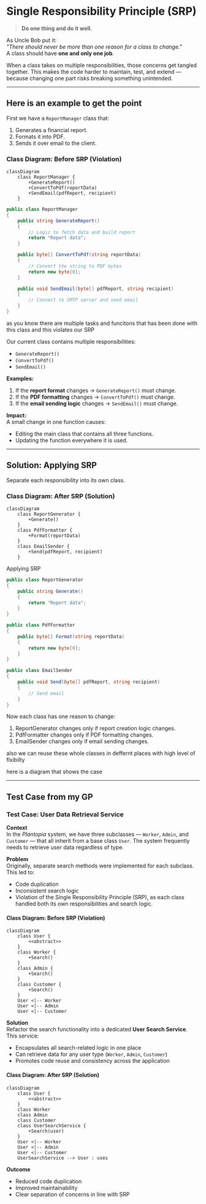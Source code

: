 # Single Responsibility Principle (SRP)

> **Do one thing and do it well.**

As Uncle Bob put it:  
*"There should never be more than one reason for a class to change."*  
A class should have **one and only one job**.

When a class takes on multiple responsibilities, those concerns get tangled together. This makes the code harder to maintain, test, and extend — because changing one part risks breaking something unintended.

---

## Here is an example to get the point 

First we have a `ReportManager` class that:

1. Generates a financial report.
2. Formats it into PDF.
3. Sends it over email to the client.  

### Class Diagram: Before SRP (Violation)

```mermaid
classDiagram
    class ReportManager {
        +GenerateReport()
        +ConvertToPdf(reportData)
        +SendEmail(pdfReport, recipient)
    }
```

```csharp
public class ReportManager
{
    public string GenerateReport()
    {
        // Logic to fetch data and build report
        return "Report data";
    }

    public byte[] ConvertToPdf(string reportData)
    {
        // Convert the string to PDF bytes
        return new byte[0];
    }

    public void SendEmail(byte[] pdfReport, string recipient)
    {
        // Connect to SMTP server and send email
    }
}
```

as you know there are multiple tasks and funcitons that has been done with this class and this violates our SRP 

Our current class contains multiple responsibilities:
- `GenerateReport()`
- `ConvertToPdf()`
- `SendEmail()`

**Examples:**
1. If the **report format** changes → `GenerateReport()` must change.
2. If the **PDF formatting** changes → `ConvertToPdf()` must change.
3. If the **email sending logic** changes → `SendEmail()` must change.

**Impact:**  
A small change in one function causes:
- Editing the main class that contains all three functions.
- Updating the function everywhere it is used.

---

## Solution: Applying SRP

Separate each responsibility into its own class.

### Class Diagram: After SRP (Solution)

```mermaid
classDiagram
    class ReportGenerator {
        +Generate()
    }
    class PdfFormatter {
        +Format(reportData)
    }
    class EmailSender {
        +Send(pdfReport, recipient)
    }
```

Applying SRP

```csharp
public class ReportGenerator
{
    public string Generate()
    {
        return "Report data";
    }
}

public class PdfFormatter
{
    public byte[] Format(string reportData)
    {
        return new byte[0];
    }
}

public class EmailSender
{
    public void Send(byte[] pdfReport, string recipient)
    {
        // Send email
    }
}
```
Now each class has one reason to change:

1. ReportGenerator changes only if report creation logic changes.
2. PdfFormatter changes only if PDF formatting changes.
3. EmailSender changes only if email sending changes.

also we can reuse these whole classes in deffernt places with high level of flxibilty 

here is a diagram that shows the case 

---

## Test Case from my GP 

### Test Case: User Data Retrieval Service

**Context**  
In the *Plantopia* system, we have three subclasses — `Worker`, `Admin`, and `Customer` — that all inherit from a base class `User`. The system frequently needs to retrieve user data regardless of type.

**Problem**  
Originally, separate search methods were implemented for each subclass. This led to:  
- Code duplication  
- Inconsistent search logic  
- Violation of the Single Responsibility Principle (SRP), as each class handled both its own responsibilities and search logic.

#### Class Diagram: Before SRP (Violation)

```mermaid
classDiagram
    class User {
        <<abstract>>
    }
    class Worker {
        +Search()
    }
    class Admin {
        +Search()
    }
    class Customer {
        +Search()
    }
    User <|-- Worker
    User <|-- Admin
    User <|-- Customer
```

**Solution**  
Refactor the search functionality into a dedicated **User Search Service**. This service:  
- Encapsulates all search-related logic in one place  
- Can retrieve data for any user type (`Worker`, `Admin`, `Customer`)  
- Promotes code reuse and consistency across the application

#### Class Diagram: After SRP (Solution)

```mermaid
classDiagram
    class User {
        <<abstract>>
    }
    class Worker
    class Admin
    class Customer
    class UserSearchService {
        +Search(user)
    }
    User <|-- Worker
    User <|-- Admin
    User <|-- Customer
    UserSearchService --> User : uses
```

**Outcome**  
- Reduced code duplication  
- Improved maintainability  
- Clear separation of concerns in line with SRP
